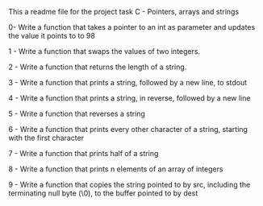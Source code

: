 This a readme file for the project task C - Pointers, arrays and strings

0- Write a function that takes a pointer to an int as parameter and updates the value it points to to 98

1 - Write a function that swaps the values of two integers.

2 - Write a function that returns the length of a string.

3 - Write a function that prints a string, followed by a new line, to stdout

4 - Write a function that prints a string, in reverse, followed by a new line

5 - Write a function that reverses a string

6 - Write a function that prints every other character of a string, starting with the first character

7 - Write a function that prints half of a string

8 - Write a function that prints n elements of an array of integers

9 - Write a function that copies the string pointed to by src, including the terminating null byte (\0), to the buffer pointed to by dest
